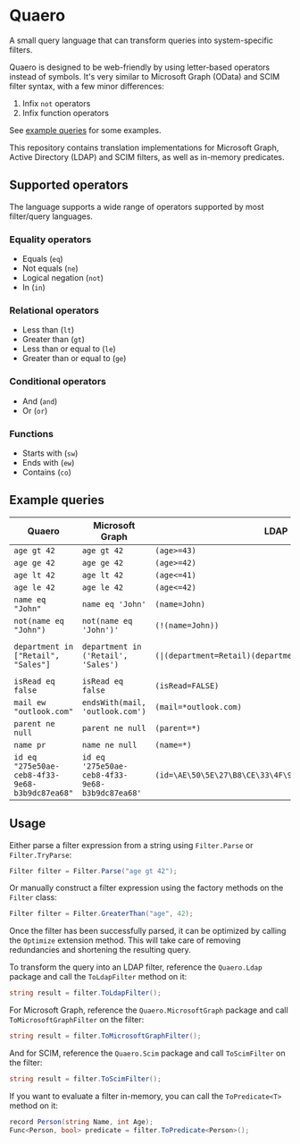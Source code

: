 # Quaero

A small query language that can transform queries into system-specific filters.

Quaero is designed to be web-friendly by using letter-based operators instead of symbols. It's very similar to Microsoft Graph (OData) and SCIM filter syntax, with a few minor differences:
1. Infix `not` operators
2. Infix function operators

See [example queries](#example-queries) for some examples.

This repository contains translation implementations for Microsoft Graph, Active Directory (LDAP) and SCIM filters, as well as in-memory predicates.

## Supported operators

The language supports a wide range of operators supported by most filter/query languages.

### Equality operators

- Equals (`eq`)
- Not equals (`ne`)
- Logical negation (`not`)
- In (`in`)

### Relational operators

- Less than (`lt`)
- Greater than (`gt`)
- Less than or equal to (`le`)
- Greater than or equal to (`ge`)

### Conditional operators

- And (`and`)
- Or (`or`)

### Functions

- Starts with (`sw`)
- Ends with (`ew`)
- Contains (`co`)

## Example queries

| Quaero                                         | Microsoft Graph                                | LDAP                                                    | SCIM                                                |
|------------------------------------------------|------------------------------------------------|---------------------------------------------------------|-----------------------------------------------------|
| `age gt 42`                                    | `age gt 42`                                    | `(age>=43)`                                             | `age gt 42`                                         |
| `age ge 42`                                    | `age ge 42`                                    | `(age>=42)`                                             | `age ge 42`                                         |
| `age lt 42`                                    | `age lt 42`                                    | `(age<=41)`                                             | `age lt 42`                                         |
| `age le 42`                                    | `age le 42`                                    | `(age<=42)`                                             | `age le 42`                                         |
| `name eq "John"`                               | `name eq 'John'`                               | `(name=John)`                                           | `name eq "John"`                                    |
| `not(name eq "John")`                          | `not(name eq 'John')'`                         | `(!(name=John))`                                        | `name ne "John"`                                    |
| `department in ["Retail", "Sales"]`            | `department in ('Retail', 'Sales')`            | `(\|(department=Retail)(department=Sales))`             | `(department eq "Retail" or department eq "Sales")` |
| `isRead eq false`                              | `isRead eq false`                              | `(isRead=FALSE)`                                        | `isRead eq false`                                   |
| `mail ew "outlook.com"`                        | `endsWith(mail, 'outlook.com')`                | `(mail=*outlook.com)`                                   | `mail ew "outlook.com"`                             |
| `parent ne null`                               | `parent ne null`                               | `(parent=*)`                                            | `parent pr`                                         |
| `name pr`                                      | `name ne null`                                 | `(name=*)`                                              | `name pr`                                           |
| `id eq "275e50ae-ceb8-4f33-9e68-b3b9dc87ea68"` | `id eq '275e50ae-ceb8-4f33-9e68-b3b9dc87ea68'` | `(id=\AE\50\5E\27\B8\CE\33\4F\9E\68\B3\B9\DC\87\EA\68)` | `id eq "275e50ae-ceb8-4f33-9e68-b3b9dc87ea68"`      |

## Usage

Either parse a filter expression from a string using `Filter.Parse` or `Filter.TryParse`:

```csharp
Filter filter = Filter.Parse("age gt 42");
```

Or manually construct a filter expression using the factory methods on the `Filter` class:

```csharp
Filter filter = Filter.GreaterThan("age", 42);
```

Once the filter has been successfully parsed, it can be optimized by calling the `Optimize` extension method. This will take care of removing redundancies and shortening the resulting query.

To transform the query into an LDAP filter, reference the `Quaero.Ldap` package and call the `ToLdapFilter` method on it:

```csharp
string result = filter.ToLdapFilter();
```

For Microsoft Graph, reference the `Quaero.MicrosoftGraph` package and call `ToMicrosoftGraphFilter` on the filter:

```csharp
string result = filter.ToMicrosoftGraphFilter();
```

And for SCIM, reference the `Quaero.Scim` package and call `ToScimFilter` on the filter:

```csharp
string result = filter.ToScimFilter();
```

If you want to evaluate a filter in-memory, you can call the `ToPredicate<T>` method on it:

```csharp
record Person(string Name, int Age);
Func<Person, bool> predicate = filter.ToPredicate<Person>();
```
